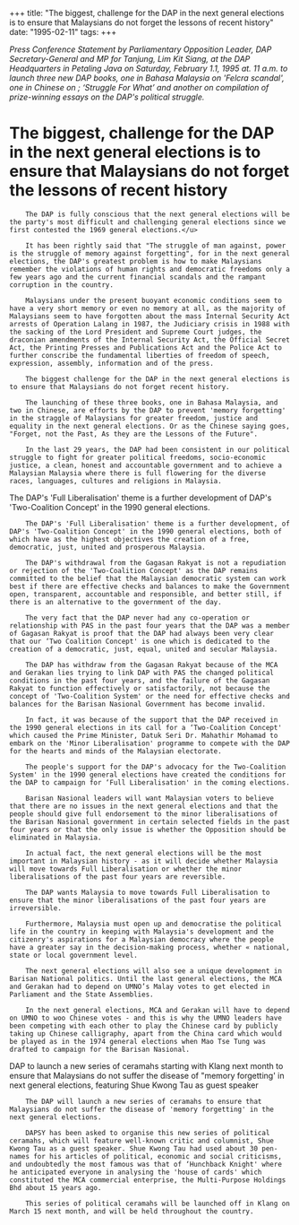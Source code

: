 +++ 
title: "The biggest, challenge for the DAP in the next general elections is to ensure that Malaysians do not forget the lessons of recent history"
date: "1995-02-11"
tags:
+++

_Press Conference Statement by Parliamentary Opposition Leader, DAP Secretary-General and MP for Tanjung, Lim Kit Siang, at the DAP Headquarters in Petaling Java on Saturday, February 1.1, 1995 at. 11 a.m. to launch three new DAP books, one in Bahasa Malaysia on 'Felcra scandal', one in Chinese on ; ‘Struggle For What’ and another on compilation of prize-winning essays on the DAP's political struggle._

# The biggest, challenge for the DAP in the next general elections is to ensure that Malaysians do not forget the lessons of recent history

		The DAP is fully conscious that the next general elections will be the party's most difficult and challenging general elections since we first contested the 1969 general elections.</u>

		It has been rightly said that "The struggle of man against, power is the struggle of memory against forgetting", for in the next general elections, the DAP's greatest problem is how to make Malaysians remember the violations of human rights and democratic freedoms only a few years ago and the current financial scandals and the rampant corruption in the country.

		Malaysians under the present buoyant economic conditions seem to have a very short memory or even no memory at all, as the majority of Malaysians seem to have forgotten about the mass Internal Security Act arrests of Operation Lalang in 1987, the Judiciary crisis in 1988 with the sacking of the Lord President and Supreme Court judges, the draconian amendments of the Internal Security Act, the Official Secret Act, the Printing Presses and Publications Act and the Police Act to further conscribe the fundamental liberties of freedom of speech, expression, assembly, information and of the press.

		The biggest challenge for the DAP in the next general elections is to ensure that Malaysians do not forget recent history.

		The launching of these three books, one in Bahasa Malaysia, and two in Chinese, are efforts by the DAP to prevent 'memory forgetting' in the straggle of Malaysians for greater freedom, justice and equality in the next general elections. Or as the Chinese saying goes, "Forget, not the Past, As they are the Lessons of the Future".

		In the last 29 years, the DAP had been consistent in our political struggle to fight for greater political freedoms, socio-economic justice, a clean, honest and accountable government and to achieve a Malaysian Malaysia where there is full flowering for the diverse races, languages, cultures and religions in Malaysia.

The DAP's 'Full Liberalisation' theme is a further development of DAP's 'Two-Coalition Concept' in the 1990 general elections.

		The DAP's 'Full Liberalisation' theme is a further development, of DAP's 'Two-Coalition Concept' in the 1990 general elections, both of which have as the highest objectives the creation of a free, democratic, just, united and prosperous Malaysia.

		The DAP's withdrawal from the Gagasan Rakyat is not a repudiation or rejection of the 'Two-Coalition Concept' as the DAP remains committed to the belief that the Malaysian democratic system can work best if there are effective checks and balances to make the Government open, transparent, accountable and responsible, and better still, if there is an alternative to the government of the day.

		The very fact that the DAP never had any co-operation or relationship with PAS in the past four years that the DAP was a member of Gagasan Rakyat is proof that the DAP had always been very clear that our ‘Two Coalition Concept' is one which is dedicated to the creation of a democratic, just, equal, united and secular Malaysia.

		The DAP has withdraw from the Gagasan Rakyat because of the MCA and Gerakan lies trying to link DAP with PAS the changed political conditions in the past four years, and the failure of the Gagasan Rakyat to function effectively or satisfactorily, not because the concept of 'Two-Coalition System' or the need for effective checks and balances for the Barisan Nasional Government has become invalid.

		In fact, it was because of the support that the DAP received in the 1990 general elections in its call for a ‘Two-Coalition Concept' which caused the Prime Minister, Datuk Seri Dr. Mahathir Mohamad to embark on the 'Minor Liberalisation' programme to compete with the DAP for the hearts and minds of the Malaysian electorate.

		The people's support for the DAP's advocacy for the Two-Coalition System' in the 1990 general elections have created the conditions for the DAP to campaign for ‘Full Liberalisation' in the coming elections.

		Barisan Nasional leaders will want Malaysian voters to believe that there are no issues in the next general elections and that the people should give full endorsement to the minor liberalisations of the Barisan Nasional government in certain selected fields in the past four years or that the only issue is whether the Opposition should be eliminated in Malaysia.

		In actual fact, the next general elections will be the most important in Malaysian history - as it will decide whether Malaysia will move towards Full Liberalisation or whether the minor liberalisations of the past four years are reversible.

		The DAP wants Malaysia to move towards Full Liberalisation to ensure that the minor liberalisations of the past four years are irreversible.

		Furthermore, Malaysia must open up and democratise the political life in the country in keeping with Malaysia's development and the citizenry's aspirations for a Malaysian democracy where the people have a greater say in the decision-making process, whether « national, state or local government level.

		The next general elections will also see a unique development in Barisan National politics. Until the last general elections, the MCA and Gerakan had to depend on UMNO’s Malay votes to get elected in Parliament and the State Assemblies.

		In the next general elections, MCA and Gerakan will have to depend on UMNO to woo Chinese votes - and this is why the UMNO leaders have been competing with each other to play the Chinese card by publicly taking up Chinese calligraphy, apart from the China card which would be played as in the 1974 general elections when Mao Tse Tung was drafted to campaign for the Barisan Nasional.
DAP to launch a new series of ceramahs starting with Klang next month to ensure that Malaysians do not suffer the disease of "memory forgetting' in next general elections, featuring Shue Kwong Tau as guest speaker

		The DAP will launch a new series of ceramahs to ensure that Malaysians do not suffer the disease of 'memory forgetting' in the next general elections.

		DAPSY has been asked to organise this new series of political ceramahs, which will feature well-known critic and columnist, Shue Kwong Tau as a guest speaker. Shue Kwong Tau had used about 30 pen-names for his articles of political, economic and social criticisms, and undoubtedly the most famous was that of ‘Hunchback Knight' where he anticipated everyone in analysing the 'house of cards' which constituted the MCA commercial enterprise, the Multi-Purpose Holdings Bhd about 15 years ago.

		This series of political ceramahs will be launched off in Klang on March 15 next month, and will be held throughout the country.
 

